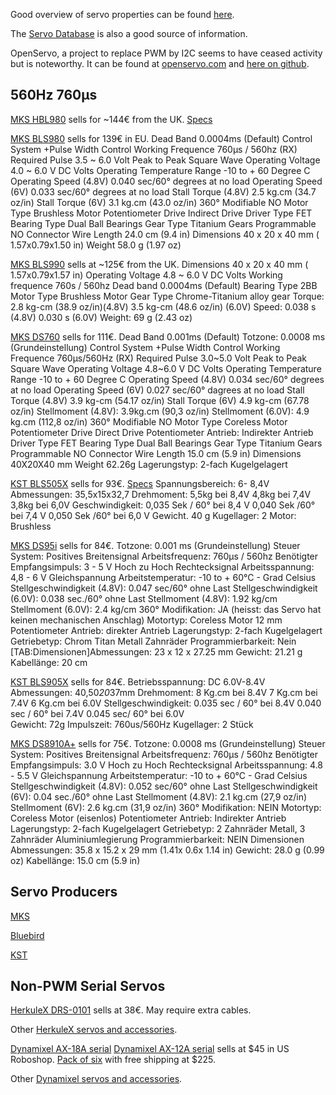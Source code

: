 Good overview of servo properties can be found [here](http://www.rchelicopterfun.com/rc-servos.html).

The [Servo Database](http://www.servodatabase.com/advanced-search) is also a good source of information.

OpenServo, a project to replace PWM by I2C seems to  have ceased activity but is noteworthy. It can be found at
[openservo.com](http://www.openservo.com/) and
[here on github](https://github.com/ginge/OpenServo).

560Hz 760µs
-----------

[MKS HBL980](http://www.ebay.de/itm/262223544014?ssPageName=STRK:MESINDXX:IT&_trksid=p3984.m1436.l2649)
sells for ~144€ from the UK.
[Specs](http://www.fast-lad.co.uk/store/images/storage/hbl980_main1.jpg)

[MKS BLS980](http://www.ebay.de/itm/380750283396?ssPageName=STRK:MESINDXX:IT&_trksid=p3984.m1436.l2649)
sells for 139€ in EU.
Dead Band	0.0004ms (Default)
Control System	+Pulse Width Control
Working Frequence	760μs / 560hz
(RX) Required Pulse	3.5 ~ 6.0 Volt Peak to Peak Square Wave
Operating Voltage	4.0 ~ 6.0 V DC Volts
Operating Temperature Range	-10 to + 60 Degree C
Operating Speed (4.8V)	0.040 sec/60° degrees at no load
Operating Speed (6V)	0.033 sec/60° degrees at no load
Stall Torque (4.8V)	2.5 kg.cm (34.7 oz/in)
Stall Torque (6V)	3.1 kg.cm (43.0 oz/in)
360° Modifiable	NO
Motor Type	Brushless Motor
Potentiometer Drive	Indirect Drive
Driver Type	FET
Bearing Type	Dual Ball Bearings
Gear Type	Titanium Gears
Programmable	NO
Connector Wire Length	24.0 cm (9.4 in)
Dimensions	40 x 20 x 40 mm ( 1.57x0.79x1.50 in)
Weight	58.0 g (1.97 oz)

[MKS BLS990](http://www.ebay.de/itm/331388993721?ssPageName=STRK:MESINDXX:IT&_trksid=p3984.m1436.l2649)
sells at ~125€ from the UK.
Dimensions 40 x 20 x 40 mm ( 1.57x0.79x1.57 in) 
Operating Voltage 4.8 ~ 6.0 V DC Volts 
Working frequence 760s / 560hz
Dead band 0.0004ms (Default)
Bearing Type 2BB 
Motor Type Brushless Motor
Gear Type Chrome-Titanium alloy gear
Torque: 2.8 kg-cm (38.9 oz/in)(4.8V) 3.5 kg-cm (48.6 oz/in) (6.0V)
Speed: 0.038 s (4.8V) 0.030 s (6.0V)
Weight: 69 g (2.43 oz)


[MKS DS760](http://www.ebay.de/itm/191619446780?ssPageName=STRK:MESINDXX:IT&_trksid=p3984.m1436.l2649)
sells for 111€.
Dead Band	0.001ms (Default)
Totzone: 0.0008 ms (Grundeinstellung)
Control System	+Pulse Width Control
Working Frequence	760μs/560Hz
(RX) Required Pulse	3.0~5.0 Volt Peak to Peak Square Wave
Operating Voltage	4.8~6.0 V DC Volts
Operating Temperature Range	-10 to + 60 Degree C
Operating Speed (4.8V)	0.034 sec/60° degrees at no load
Operating Speed (6V)	0.027 sec/60° dagrees at no load
Stall Torque (4.8V)	3.9 kg-cm (54.17 oz/in)
Stall Torque (6V)	4.9 kg-cm (67.78 oz/in)
Stellmoment (4.8V): 3.9kg.cm (90,3 oz/in)
Stellmoment (6.0V): 4.9 kg.cm (112,8 oz/in)
360° Modifiable	NO
Motor Type	Coreless Motor
Potentiometer Drive	Direct Drive
Potentiometer Antrieb: Indirekter Antrieb
Driver Type	FET
Bearing Type	Dual Ball Bearings
Gear Type	Titanium Gears
Programmable	NO
Connector Wire Length	15.0 cm (5.9 in)
Dimensions	40X20X40 mm
Weight	62.26g
Lagerungstyp: 2-fach Kugelgelagert

[KST BLS505X](http://www.ebay.de/itm/KST-BLS-505X-Heli-Heck-Tail-Servo-/111938233587?)
sells for 93€.
[Specs](http://www.kstsz.com/threestyle/kstsz/product/19798278.html)
Spannungsbereich: 6- 8,4V
Abmessungen: 35,5x15x32,7
Drehmoment:
5,5kg bei 8,4V
4,8kg bei 7,4V
3,8kg bei 6,0V
Geschwindigkeit:
0,035 Sek / 60° bei 8,4 V
0,040 Sek /60° bei 7,4 V
0,050 Sek /60°  bei 6,0 V
Gewicht. 40 g
Kugellager: 2
Motor: Brushless

[MKS DS95i](http://www.ebay.de/itm/191495054732?ssPageName=STRK:MESINDXX:IT&_trksid=p3984.m1436.l2649)
sells for 84€.
Totzone: 0.001 ms (Grundeinstellung)
Steuer System: Positives Breitensignal
Arbeitsfrequenz: 760µs / 560hz 
Benötigter Empfangsimpuls: 3 - 5 V Hoch zu Hoch Rechtecksignal
Arbeitsspannung: 4,8 - 6 V Gleichspannung
Arbeitstemperatur: -10 to + 60°C - Grad Celsius
Stellgeschwindigkeit (4.8V): 0.047 sec/60° ohne Last
Stellgeschwindigkeit (6.0V): 0.038 sec./60° ohne Last
Stellmoment (4.8V): 1.92 kg/cm
Stellmoment (6.0V): 2.4 kg/cm
360° Modifikation: JA (heisst: das Servo hat keinen mechanischen Anschlag)
Motortyp: Coreless Motor 12 mm 
Potentiometer Antrieb: direkter Antrieb
Lagerungstyp: 2-fach Kugelgelagert
Getriebetyp: Chrom Titan Metall Zahnräder
Programmierbarkeit: Nein
[TAB:Dimensionen]Abmessungen: 23 x 12 x 27.25 mm
Gewicht: 21.21 g
Kabellänge: 20 cm

[KST BLS905X](http://www.ebay.de/itm/KST-BLS-905X-Heli-Heck-Tail-Servo-/111938233588?)
sells for 84€.
Betriebsspannung: DC 6.0V-8.4V
Abmessungen: 40,50*20*37mm
Drehmoment:
8 Kg.cm bei 8.4V
7 Kg.cm bei 7.4V
6 Kg.cm bei 6.0V 
Stellgeschwindigkeit:
0.035 sec / 60° bei 8.4V
0.040 sec / 60° bei 7.4V
0.045 sec/  60° bei 6.0V   
Gewicht: 72g
Impulszeit: 760us/560Hz
Kugellager: 2 Stück

[MKS DS8910A+](http://www.ebay.de/itm/201325688528?ssPageName=STRK:MESINDXX:IT&_trksid=p3984.m1436.l2649)
sells for 75€.
Totzone: 0.0008 ms (Grundeinstellung)
Steuer System: Positives Breitensignal
Arbeitsfrequenz: 760µs / 560hz
Benötigter Empfangsimpuls: 3.0 V Hoch zu Hoch Rechtecksignal
Arbeitsspannung: 4.8 - 5.5 V Gleichspannung
Arbeitstemperatur: -10 to + 60°C - Grad Celsius
Stellgeschwindigkeit (4.8V): 0.052 sec/60° ohne Last
Stellgeschwindigkeit (6V): 0.04 sec./60° ohne Last
Stellmoment (4.8V): 2.1 kg.cm (27,9 oz/in)
Stellmoment (6V): 2.6 kg.cm (31,9 oz/in)
360° Modifikation: NEIN
Motortyp: Coreless Motor (eisenlos)
Potentiometer Antrieb: Indirekter Antrieb
Lagerungstyp: 2-fach Kugelgelagert
Getriebetyp: 2 Zahnräder Metall, 3 Zahnräder Aluminiumlegierung
Programmierbarkeit: NEIN
Dimensionen
Abmessungen: 35.8 x 15.2 x 29 mm (1.41x 0.6x 1.14 in)
Gewicht: 28.0 g (0.99 oz)
Kabellänge: 15.0 cm (5.9 in)


Servo Producers
---------------

[MKS](http://mks-servo.com.tw/mks46.html)

[Bluebird](http://www.blue-bird-model.com/all%20servo%20of%20frequency.html)

[KST](http://www.kstsz.com/threestyle/kstsz/firstcatalog/3046440/1.html)

Non-PWM Serial Servos
---------------------

[HerkuleX DRS-0101](http://www.robotshop.com/eu/en/herkulex-drs-0101-robot-servo.html) sells at 38€. May require extra cables.

Other [HerkuleX servos and accessories](http://www.robotshop.com/eu/en/catalogsearch/result/?q=herkulex&order=stats_sales_order_count&dir=desc).

[Dynamixel AX-18A serial](http://www.robotshop.com/media/files/pdf/ax-18a-smart-serial-servo-902-0005-001.pdf)
[Dynamixel AX-12A serial](http://www.robotshop.com/en/dynamixel-ax-12a-smart-servo-serial.html) sells at $45 in US Roboshop. [Pack of six](http://www.robotshop.com/en/dynamixel-ax-12a-smart-serial-servo-6pk.html) with free shipping at $225.

Other [Dynamixel servos and accessories](http://www.robotshop.com/en/catalogsearch/result/index/?dir=asc&limit=60&order=price&q=dynamixel).

